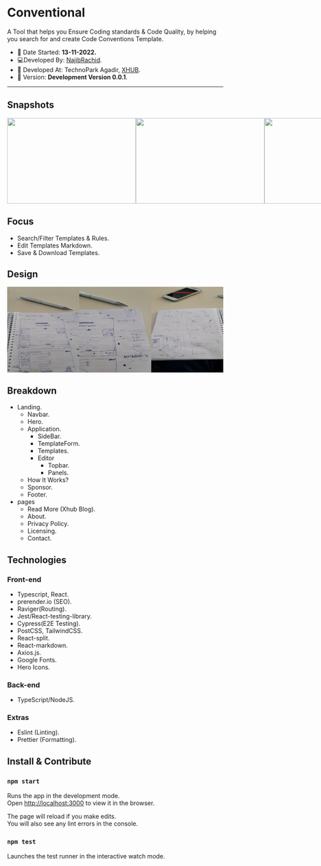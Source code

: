 # Conventional

A Tool that helps you Ensure Coding standards & Code Quality, by helping you search for and create Code Conventions Template.

- :date: Date Started: **13-11-2022.**
- :computer:Developed By: [NajibRachid](https://github.com/n4j1Br4ch1D).
- :office: Developed At: TechnoPark Agadir, [XHUB](https://x-hub.io/?ref=conventional-github).
- :pushpin: Version: **Development Version 0.0.1**.

---

## Snapshots

<div style="display:flex">
<img src="/conventional/files/1.PNG" height="200" width="300"/>
<img src="/conventional/files/2.PNG" height="200" width="300"/>
<img src="/conventional/files/3.PNG" height="200" width="300"/>
<img src="/conventional/files/4.PNG" height="200" width="300"/>
<img src="/conventional/files/5.PNG" height="200" width="300"/>
<img src="/conventional/files/6.PNG" height="200" width="300"/>
</div>

## Focus

- Search/Filter Templates & Rules.
- Edit Templates Markdown.
- Save & Download Templates.

## Design

<div style="display:flex">
<img src="https://raw.githubusercontent.com/n4j1Br4ch1D/conventional/dev/files/sketch-1.jpg" height="200" width="300"/>
<img src="https://raw.githubusercontent.com/n4j1Br4ch1D/conventional/dev/files/sketch-2.jpg" height="200" width="300"/>
<img src="https://raw.githubusercontent.com/n4j1Br4ch1D/conventional/dev/files/sketch-3.jpg" height="200" width="300"/>
</div>

## Breakdown

- Landing.
  - Navbar.
  - Hero.
  - Application.
    - SideBar.
    - TemplateForm.
    - Templates.
    - Editor
      - Topbar.
      - Panels.
  - How It Works?
  - Sponsor.
  - Footer.
- pages
  - Read More (Xhub Blog).
  - About.
  - Privacy Policy.
  - Licensing.
  - Contact.

## Technologies

### Front-end

- Typescript, React.
- prerender.io (SEO).
- Raviger(Routing).
- Jest/React-testing-library.
- Cypress(E2E Testing).
- PostCSS, TailwindCSS.
- React-split.
- React-markdown.
- Axios.js.
- Google Fonts.
- Hero Icons.

### Back-end

- TypeScript/NodeJS.

### Extras

- Eslint (Linting).
- Prettier (Formatting).

## Install & Contribute

### `npm start`

Runs the app in the development mode.\
Open [http://localhost:3000](http://localhost:3000) to view it in the browser.

The page will reload if you make edits.\
You will also see any lint errors in the console.

### `npm test`

Launches the test runner in the interactive watch mode.
